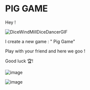 # PIG GAME 

Hey !



 ![DiceWindMillDiceDancerGIF](https://github.com/merliotte/Pig-Game/assets/105237073/ee7b7ea2-3c7b-4be5-8569-fa4d39a19238)



 
I create a new game : " Pig Game"


Play with your friend and here we goo !

Good luck 🏆!


![image](https://github.com/merliotte/Pig-Game/assets/105237073/e4c389bd-d18a-4e75-9d04-2869b830c473)

![image](https://github.com/merliotte/Pig-Game/assets/105237073/34f31841-af89-4ff2-a72c-cb2038ab630d)

